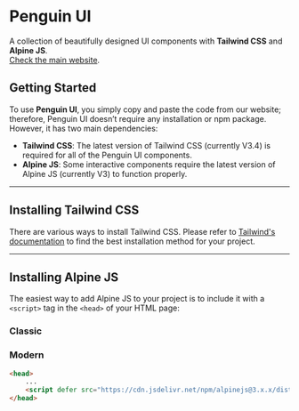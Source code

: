 # Penguin UI

A collection of beautifully designed UI components with **Tailwind CSS** and **Alpine JS**.  
[Check the main website](https://www.penguinui.com/).


## Getting Started

To use **Penguin UI**, you simply copy and paste the code from our website; therefore, Penguin UI doesn’t require any installation or npm package. However, it has two main dependencies:

- **Tailwind CSS**: The latest version of Tailwind CSS (currently V3.4) is required for all of the Penguin UI components.
- **Alpine JS**: Some interactive components require the latest version of Alpine JS (currently V3) to function properly.

---

## Installing Tailwind CSS

There are various ways to install Tailwind CSS. Please refer to [Tailwind's documentation](https://tailwindcss.com/docs/installation) to find the best installation method for your project.

---

## Installing Alpine JS

The easiest way to add Alpine JS to your project is to include it with a `<script>` tag in the `<head>` of your HTML page:

### Classic
### Modern

```html
<head>
    ...
    <script defer src="https://cdn.jsdelivr.net/npm/alpinejs@3.x.x/dist/cdn.min.js"></script>
</head>
